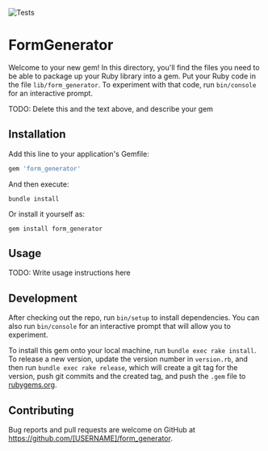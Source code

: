 ![Tests](https://github.com/Jeurei/rails-project-63/actions/workflows/lint/badge.svg)

# FormGenerator

Welcome to your new gem! In this directory, you'll find the files you need to be able to package up your Ruby library into a gem. Put your Ruby code in the file `lib/form_generator`. To experiment with that code, run `bin/console` for an interactive prompt.

TODO: Delete this and the text above, and describe your gem

## Installation

Add this line to your application's Gemfile:

```ruby
gem 'form_generator'
```

And then execute:

    bundle install

Or install it yourself as:

    gem install form_generator

## Usage

TODO: Write usage instructions here

## Development

After checking out the repo, run `bin/setup` to install dependencies. You can also run `bin/console` for an interactive prompt that will allow you to experiment.

To install this gem onto your local machine, run `bundle exec rake install`. To release a new version, update the version number in `version.rb`, and then run `bundle exec rake release`, which will create a git tag for the version, push git commits and the created tag, and push the `.gem` file to [rubygems.org](https://rubygems.org).

## Contributing

Bug reports and pull requests are welcome on GitHub at <https://github.com/[USERNAME]/form_generator>.
